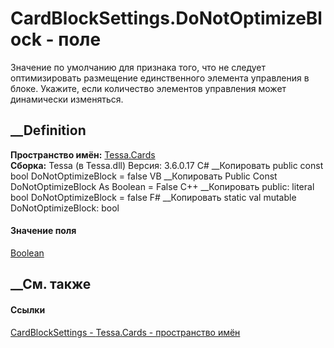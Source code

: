 # CardBlockSettings.DoNotOptimizeBlock - поле
Значение по умолчанию для признака того, что не следует оптимизировать
размещение единственного элемента управления в блоке. Укажите, если количество
элементов управления может динамически изменяться.
## __Definition
 **Пространство имён:** [Tessa.Cards](N_Tessa_Cards.htm)  
 **Сборка:** Tessa (в Tessa.dll) Версия: 3.6.0.17
C# __Копировать
     public const bool DoNotOptimizeBlock = false
VB __Копировать
     Public Const DoNotOptimizeBlock As Boolean = False
C++ __Копировать
     public:
    literal bool DoNotOptimizeBlock = false
F# __Копировать
     static val mutable DoNotOptimizeBlock: bool
#### Значение поля
[Boolean](https://learn.microsoft.com/dotnet/api/system.boolean)
##  __См. также
#### Ссылки
[CardBlockSettings - ](T_Tessa_Cards_CardBlockSettings.htm)
[Tessa.Cards - пространство имён](N_Tessa_Cards.htm)
